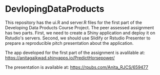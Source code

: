 # DevlopingDataProducts


This repository has the ui.R and server.R files for the first part of the Developing Data Products Course Project. The peer assessed assignment has two parts. First, we need to create a Shiny application and deploy it on Rstudio's servers. Second, we should use Slidify or Rstudio Presenter to prepare a reproducible pitch presentation about the application.

The app developed for the first part of the assignment is avalilable at: https://anitagaikwad.shinyapps.io/PredictHorsepower/

The presentation is available at: https://rpubs.com/Anita_RJCS/659477

